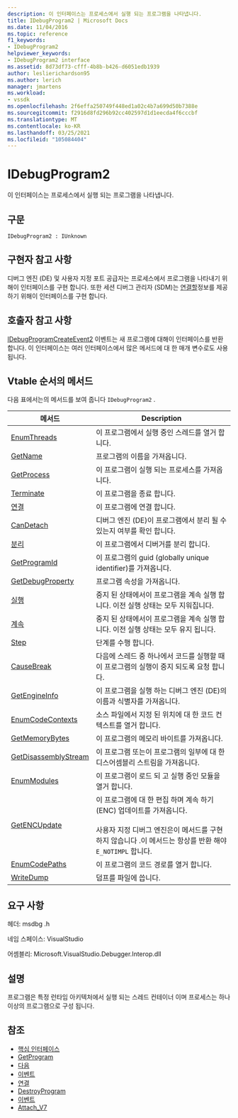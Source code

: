 ```yaml
---
description: 이 인터페이스는 프로세스에서 실행 되는 프로그램을 나타냅니다.
title: IDebugProgram2 | Microsoft Docs
ms.date: 11/04/2016
ms.topic: reference
f1_keywords:
- IDebugProgram2
helpviewer_keywords:
- IDebugProgram2 interface
ms.assetid: 8d73df73-cfff-4b8b-b426-d6051edb1939
author: leslierichardson95
ms.author: lerich
manager: jmartens
ms.workload:
- vssdk
ms.openlocfilehash: 2f6effa250749f448ed1a02c4b7a699d50b7388e
ms.sourcegitcommit: f2916d8fd296b92cc402597d1d1eecda4f6cccbf
ms.translationtype: MT
ms.contentlocale: ko-KR
ms.lasthandoff: 03/25/2021
ms.locfileid: "105084404"
---
```

# <a name="idebugprogram2"></a>IDebugProgram2
이 인터페이스는 프로세스에서 실행 되는 프로그램을 나타냅니다.

## <a name="syntax"></a>구문

```
IDebugProgram2 : IUnknown
```

## <a name="notes-for-implementers"></a>구현자 참고 사항
 디버그 엔진 (DE) 및 사용자 지정 포트 공급자는 프로세스에서 프로그램을 나타내기 위해이 인터페이스를 구현 합니다. 또한 세션 디버그 관리자 (SDM)는 [연결할](../../../extensibility/debugger/reference/idebugprogram2-attach.md)정보를 제공 하기 위해이 인터페이스를 구현 합니다.

## <a name="notes-for-callers"></a>호출자 참고 사항
 [IDebugProgramCreateEvent2](../../../extensibility/debugger/reference/idebugprogramcreateevent2.md) 이벤트는 새 프로그램에 대해이 인터페이스를 반환 합니다. 이 인터페이스는 여러 인터페이스에서 많은 메서드에 대 한 매개 변수로도 사용 됩니다.

## <a name="methods-in-vtable-order"></a>Vtable 순서의 메서드
 다음 표에서는의 메서드를 보여 줍니다 `IDebugProgram2` .

|메서드|Description|
|------------|-----------------|
|[EnumThreads](../../../extensibility/debugger/reference/idebugprogram2-enumthreads.md)|이 프로그램에서 실행 중인 스레드를 열거 합니다.|
|[GetName](../../../extensibility/debugger/reference/idebugprogram2-getname.md)|프로그램의 이름을 가져옵니다.|
|[GetProcess](../../../extensibility/debugger/reference/idebugprogram2-getprocess.md)|이 프로그램이 실행 되는 프로세스를 가져옵니다.|
|[Terminate](../../../extensibility/debugger/reference/idebugprogram2-terminate.md)|이 프로그램을 종료 합니다.|
|[연결](../../../extensibility/debugger/reference/idebugprogram2-attach.md)|이 프로그램에 연결 합니다.|
|[CanDetach](../../../extensibility/debugger/reference/idebugprogram2-candetach.md)|디버그 엔진 (DE)이 프로그램에서 분리 될 수 있는지 여부를 확인 합니다.|
|[분리](../../../extensibility/debugger/reference/idebugprogram2-detach.md)|이 프로그램에서 디버거를 분리 합니다.|
|[GetProgramId](../../../extensibility/debugger/reference/idebugprogram2-getprogramid.md)|이 프로그램의 guid (globally unique identifier)를 가져옵니다.|
|[GetDebugProperty](../../../extensibility/debugger/reference/idebugprogram2-getdebugproperty.md)|프로그램 속성을 가져옵니다.|
|[실행](../../../extensibility/debugger/reference/idebugprogram2-execute.md)|중지 된 상태에서이 프로그램을 계속 실행 합니다. 이전 실행 상태는 모두 지워집니다.|
|[계속](../../../extensibility/debugger/reference/idebugprogram2-continue.md)|중지 된 상태에서이 프로그램을 계속 실행 합니다. 이전 실행 상태는 모두 유지 됩니다.|
|[Step](../../../extensibility/debugger/reference/idebugprogram2-step.md)|단계를 수행 합니다.|
|[CauseBreak](../../../extensibility/debugger/reference/idebugprogram2-causebreak.md)|다음에 스레드 중 하나에서 코드를 실행할 때이 프로그램의 실행이 중지 되도록 요청 합니다.|
|[GetEngineInfo](../../../extensibility/debugger/reference/idebugprogram2-getengineinfo.md)|이 프로그램을 실행 하는 디버그 엔진 (DE)의 이름과 식별자를 가져옵니다.|
|[EnumCodeContexts](../../../extensibility/debugger/reference/idebugprogram2-enumcodecontexts.md)|소스 파일에서 지정 된 위치에 대 한 코드 컨텍스트를 열거 합니다.|
|[GetMemoryBytes](../../../extensibility/debugger/reference/idebugprogram2-getmemorybytes.md)|이 프로그램의 메모리 바이트를 가져옵니다.|
|[GetDisassemblyStream](../../../extensibility/debugger/reference/idebugprogram2-getdisassemblystream.md)|이 프로그램 또는이 프로그램의 일부에 대 한 디스어셈블리 스트림을 가져옵니다.|
|[EnumModules](../../../extensibility/debugger/reference/idebugprogram2-enummodules.md)|이 프로그램이 로드 되 고 실행 중인 모듈을 열거 합니다.|
|[GetENCUpdate](../../../extensibility/debugger/reference/idebugprogram2-getencupdate.md)|이 프로그램에 대 한 편집 하며 계속 하기 (ENC) 업데이트를 가져옵니다.<br /><br /> 사용자 지정 디버그 엔진은이 메서드를 구현 하지 않습니다 .이 메서드는 항상를 반환 해야 `E_NOTIMPL` 합니다.|
|[EnumCodePaths](../../../extensibility/debugger/reference/idebugprogram2-enumcodepaths.md)|이 프로그램의 코드 경로를 열거 합니다.|
|[WriteDump](../../../extensibility/debugger/reference/idebugprogram2-writedump.md)|덤프를 파일에 씁니다.|

## <a name="requirements"></a>요구 사항
 헤더: msdbg .h

 네임 스페이스: VisualStudio

 어셈블리: Microsoft.VisualStudio.Debugger.Interop.dll

## <a name="remarks"></a>설명
 프로그램은 특정 런타임 아키텍처에서 실행 되는 스레드 컨테이너 이며 프로세스는 하나 이상의 프로그램으로 구성 됩니다.

## <a name="see-also"></a>참조
- [핵심 인터페이스](../../../extensibility/debugger/reference/core-interfaces.md)
- [GetProgram](../../../extensibility/debugger/reference/idebugthread2-getprogram.md)
- [다음](../../../extensibility/debugger/reference/ienumdebugprograms2-next.md)
- [이벤트](../../../extensibility/debugger/reference/idebugportevents2-event.md)
- [연결](../../../extensibility/debugger/reference/idebugengine2-attach.md)
- [DestroyProgram](../../../extensibility/debugger/reference/idebugengine2-destroyprogram.md)
- [이벤트](../../../extensibility/debugger/reference/idebugeventcallback2-event.md)
- [Attach_V7](../../../extensibility/debugger/reference/idebugprogramnode2-attach-v7.md)
